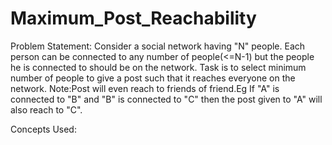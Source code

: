 # Maximum_Post_Reachability

Problem Statement:
Consider a social network having "N" people.
Each person can be connected to any number of people(<=N-1) but the people he is connected to should be on the network.
Task is to select minimum number of people to give a post such that it reaches everyone on the network.
Note:Post will even reach to friends of friend.Eg If "A" is connected to "B" and "B" is connected to "C" then the post given to "A" will also reach to "C".

Concepts Used:
